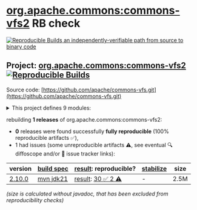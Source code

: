 [org.apache.commons:commons-vfs2](https://central.sonatype.com/artifact/org.apache.commons/commons-vfs2/versions) RB check
=======

[![Reproducible Builds](https://reproducible-builds.org/images/logos/rb.svg) an independently-verifiable path from source to binary code](https://reproducible-builds.org/)

## Project: [org.apache.commons:commons-vfs2](https://central.sonatype.com/artifact/org.apache.commons/commons-vfs2/versions) [![Reproducible Builds](https://img.shields.io/endpoint?url=https://raw.githubusercontent.com/jvm-repo-rebuild/reproducible-central/master/content/org/apache/commons/commons-vfs2/badge.json)](https://github.com/jvm-repo-rebuild/reproducible-central/blob/master/content/org/apache/commons/commons-vfs2/README.md)

Source code: [https://github.com/apache/commons-vfs.git](https://github.com/apache/commons-vfs.git)

<details><summary>This project defines 9 modules:</summary>

* [org.apache.commons:commons-vfs2](https://central.sonatype.com/artifact/org.apache.commons/commons-vfs2/overview)
* [org.apache.commons:commons-vfs2-ant](https://central.sonatype.com/artifact/org.apache.commons/commons-vfs2-ant/overview)
* [org.apache.commons:commons-vfs2-bom](https://central.sonatype.com/artifact/org.apache.commons/commons-vfs2-bom/overview)
* [org.apache.commons:commons-vfs2-distribution](https://central.sonatype.com/artifact/org.apache.commons/commons-vfs2-distribution/overview)
* [org.apache.commons:commons-vfs2-examples](https://central.sonatype.com/artifact/org.apache.commons/commons-vfs2-examples/overview)
* [org.apache.commons:commons-vfs2-hdfs](https://central.sonatype.com/artifact/org.apache.commons/commons-vfs2-hdfs/overview)
* [org.apache.commons:commons-vfs2-jackrabbit1](https://central.sonatype.com/artifact/org.apache.commons/commons-vfs2-jackrabbit1/overview)
* [org.apache.commons:commons-vfs2-jackrabbit2](https://central.sonatype.com/artifact/org.apache.commons/commons-vfs2-jackrabbit2/overview)
* [org.apache.commons:commons-vfs2-project](https://central.sonatype.com/artifact/org.apache.commons/commons-vfs2-project/overview)
</details>

rebuilding **1 releases** of org.apache.commons:commons-vfs2:
- **0** releases were found successfully **fully reproducible** (100% reproducible artifacts :white_check_mark:),
- 1 had issues (some unreproducible artifacts :warning:, see eventual :mag: diffoscope and/or :memo: issue tracker links):

| version | [build spec](/BUILDSPEC.md) | [result](https://reproducible-builds.org/docs/jvm/): reproducible? | [stabilize](https://github.com/google/oss-rebuild/blob/main/cmd/stabilize/README.md) | size |
| -- | --------- | ------ | ------ | -- |
| [2.10.0](https://central.sonatype.com/artifact/org.apache.commons/commons-vfs2/2.10.0/pom) | [mvn jdk21](commons-vfs2-2.10.0.buildspec) | [result](commons-vfs2-project-2.10.0.buildinfo): [30 :white_check_mark:  2 :warning:](commons-vfs2-project-2.10.0.buildcompare) | - | 2.5M |

<i>(size is calculated without javadoc, that has been excluded from reproducibility checks)</i>
